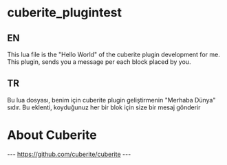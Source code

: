 # cuberite_plugintest

## EN
This lua file is the "Hello World" of the cuberite plugin development for me. This plugin, sends you a message per each block placed by you.

## TR
Bu lua dosyası, benim için cuberite plugin geliştirmenin "Merhaba Dünya" sıdır. Bu eklenti, koyduğunuz her bir blok için size bir mesaj gönderir

# About Cuberite
 --- https://github.com/cuberite/cuberite ---
